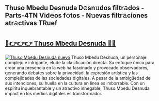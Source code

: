 ## Thuso Mbedu Desnuda D𝚎sn𝚞dos filtr𝚊dos - Parts-4TN Vid𝚎os f𝚘tos - N𝚞evas filtr𝚊ciones atr𝚊ctivas TRuef

# <h2><a href="http://mbcsv2.tromn.icu/?c=Thuso+Mbedu+Desnuda">🔗👉👉👉 Thuso Mbedu Desnuda 🔗🔗</a></h2>

[![Thuso Mbedu Desnuda nuevo](https://i.imgur.com/pEAQMta.gif)](http://mbcsv2.tromn.icu/?c=Thuso+Mbedu+Desnuda)
Thuso Mbedu Desnuda, un personaje complejo e intrigante, elude la clasificación directa. Su enfoque único para crear una presencia en la web ha fascinado y provocado observadores, generando debates sobre la privacidad, la expresión artística y las complejidades de las sociedades digitales. A pesar de la ambigüedad de sus intenciones, su huella en la cultura en línea es imborrable. Con un espíritu inquebrantable y un atractivo innegable, Thuso Mbedu Desnuda impact en los medios digitales es transformador.
